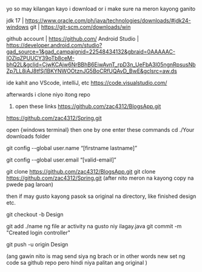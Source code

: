 yo so may kilangan kayo i download or i make sure na meron kayong ganito 

jdk 17    |      https://www.oracle.com/ph/java/technologies/downloads/#jdk24-windows
git       |     https://git-scm.com/downloads/win

github account  | https://github.com/
Android Studio  | https://developer.android.com/studio?gad_source=1&gad_campaignid=22548434132&gbraid=0AAAAAC-IOZlqZPUUCY39oTb8ceM-bhQ2L&gclid=CjwKCAjw6NrBBhB6EiwAvnT_rpD3n_UeFbA3I05ngnRpsusNbZp7LL8iAJ8tfSj1BKYNWOOtznJG5BoCRfUQAvD_BwE&gclsrc=aw.ds

ide  kahit ano VScode, intelliJ, etc
https://code.visualstudio.com/

afterwards i clone niyo itong repo 
1. open these links
https://github.com/zac4312/BlogsApp.git

https://github.com/zac4312/Spring.git

open  {windows terminal} then one by one enter these commands
cd ./Your downloads folder

git config --global user.name “[firstname lastname]”

git config --global user.email “[valid-email]”

git clone https://github.com/zac4312/BlogsApp.git
git clone https://github.com/zac4312/Spring.git
(after nito meron na kayong copy na pwede pag laroan)

then if may gusto kayong pasok sa original na directory, like finished design etc.

git checkout -b Design

git add ./name ng file ar activity na gusto niy ilagay.java
git commit -m "Created login controller"

git push -u origin Design

(ang gawin nito is mag send siya ng brach or in other words new set ng code sa github repo pero hindi niya palitan ang original ) 




